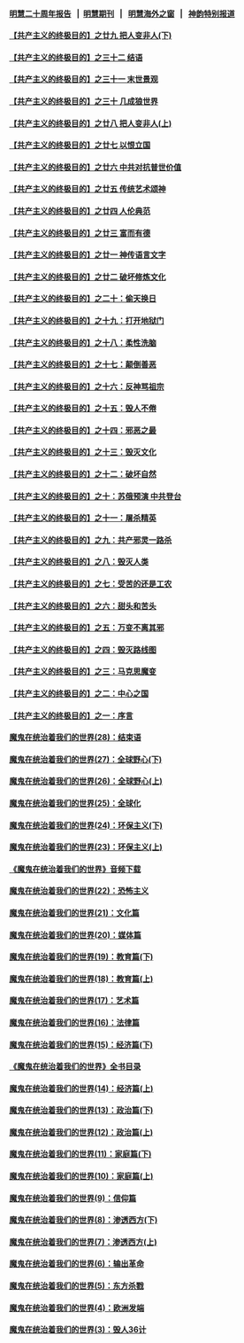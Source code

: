 #### [明慧二十周年报告](https://github.com/gfw-breaker/mh-reports/blob/master/README.md?t=07240541) &nbsp;&nbsp;|&nbsp;&nbsp;[明慧期刊](https://github.com/gfw-breaker/mh-qikan) &nbsp;&nbsp;|&nbsp;&nbsp; [明慧海外之窗](https://github.com/gfw-breaker/mh-news/blob/master/README.md?t=07240541) &nbsp;&nbsp;|&nbsp;&nbsp; [神韵特别报道](https://github.com/gfw-breaker/mh-news/blob/master/shenyun.md?t=07240541) 

#### [【共产主义的终极目的】之廿九 把人变非人(下)](../pages/nsc422/n11344140.md?t=07240541) 

#### [【共产主义的终极目的】之三十二 结语](../pages/nsc422/n11360535.md?t=07240541) 

#### [【共产主义的终极目的】之三十一 末世景观](../pages/nsc422/n11351129.md?t=07240541) 

#### [【共产主义的终极目的】之三十 几成狼世界](../pages/nsc422/n11348280.md?t=07240541) 

#### [【共产主义的终极目的】之廿八 把人变非人(上)](../pages/nsc422/n11340492.md?t=07240541) 

#### [【共产主义的终极目的】之廿七 以恨立国](../pages/nsc422/n11336944.md?t=07240541) 

#### [【共产主义的终极目的】之廿六 中共对抗普世价值](../pages/nsc422/n11324785.md?t=07240541) 

#### [【共产主义的终极目的】之廿五 传统艺术颂神](../pages/nsc422/n11296396.md?t=07240541) 

#### [【共产主义的终极目的】之廿四 人伦典范](../pages/nsc422/n11296397.md?t=07240541) 

#### [【共产主义的终极目的】之廿三 富而有德](../pages/nsc422/n11283598.md?t=07240541) 

#### [【共产主义的终极目的】之廿一 神传语言文字](../pages/nsc422/n11263265.md?t=07240541) 

#### [【共产主义的终极目的】之廿二 破坏修炼文化](../pages/nsc422/n11245728.md?t=07240541) 

#### [【共产主义的终极目的】之二十：偷天换日](../pages/nsc422/n11238846.md?t=07240541) 

#### [【共产主义的终极目的】之十九：打开地狱门](../pages/nsc422/n11206376.md?t=07240541) 

#### [【共产主义的终极目的】之十八：柔性洗脑](../pages/nsc422/n11199994.md?t=07240541) 

#### [【共产主义的终极目的】之十七：颠倒善恶](../pages/nsc422/n11179782.md?t=07240541) 

#### [【共产主义的终极目的】之十六：反神骂祖宗](../pages/nsc422/n11166798.md?t=07240541) 

#### [【共产主义的终极目的】之十五：毁人不倦](../pages/nsc422/n11166792.md?t=07240541) 

#### [【共产主义的终极目的】之十四：邪恶之最](../pages/nsc422/n11150249.md?t=07240541) 

#### [【共产主义的终极目的】之十三：毁灭文化](../pages/nsc422/n11135227.md?t=07240541) 

#### [【共产主义的终极目的】之十二：破坏自然](../pages/nsc422/n11135214.md?t=07240541) 

#### [【共产主义的终极目的】之十：苏俄预演 中共登台](../pages/nsc422/n11118424.md?t=07240541) 

#### [【共产主义的终极目的】之十一：屠杀精英](../pages/nsc422/n11118442.md?t=07240541) 

#### [【共产主义的终极目的】之九：共产邪灵一路杀](../pages/nsc422/n11114139.md?t=07240541) 

#### [【共产主义的终极目的】之八：毁灭人类](../pages/nsc422/n11108503.md?t=07240541) 

#### [【共产主义的终极目的】之七：受苦的还是工农](../pages/nsc422/n11101809.md?t=07240541) 

#### [【共产主义的终极目的】之六：甜头和苦头](../pages/nsc422/n11096971.md?t=07240541) 

#### [【共产主义的终极目的】之五：万变不离其邪](../pages/nsc422/n11091285.md?t=07240541) 

#### [【共产主义的终极目的】之四：毁灭路线图](../pages/nsc422/n11086284.md?t=07240541) 

#### [【共产主义的终极目的】之三：马克思魔变](../pages/nsc422/n11061941.md?t=07240541) 

#### [【共产主义的终极目的】之二：中心之国](../pages/nsc422/n11047728.md?t=07240541) 

#### [【共产主义的终极目的】之一：序言](../pages/nsc422/n11086077.md?t=07240541) 

#### [魔鬼在统治着我们的世界(28)：结束语](../pages/nsc422/n10936246.md?t=07240541) 

#### [魔鬼在统治着我们的世界(27)：全球野心(下)](../pages/nsc422/n10928319.md?t=07240541) 

#### [魔鬼在统治着我们的世界(26)：全球野心(上)](../pages/nsc422/n10900318.md?t=07240541) 

#### [魔鬼在统治着我们的世界(25)：全球化](../pages/nsc422/n10788205.md?t=07240541) 

#### [魔鬼在统治着我们的世界(24)：环保主义(下)](../pages/nsc422/n10695307.md?t=07240541) 

#### [魔鬼在统治着我们的世界(23)：环保主义(上)](../pages/nsc422/n10688613.md?t=07240541) 

#### [《魔鬼在统治着我们的世界》音频下载](../pages/nsc422/n10635553.md?t=07240541) 

#### [魔鬼在统治着我们的世界(22)：恐怖主义](../pages/nsc422/n10614727.md?t=07240541) 

#### [魔鬼在统治着我们的世界(21)：文化篇](../pages/nsc422/n10597706.md?t=07240541) 

#### [魔鬼在统治着我们的世界(20)：媒体篇](../pages/nsc422/n10586579.md?t=07240541) 

#### [魔鬼在统治着我们的世界(19)：教育篇(下)](../pages/nsc422/n10564808.md?t=07240541) 

#### [魔鬼在统治着我们的世界(18)：教育篇(上)](../pages/nsc422/n10526970.md?t=07240541) 

#### [魔鬼在统治着我们的世界(17)：艺术篇](../pages/nsc422/n10499093.md?t=07240541) 

#### [魔鬼在统治着我们的世界(16)：法律篇](../pages/nsc422/n10485969.md?t=07240541) 

#### [魔鬼在统治着我们的世界(15)：经济篇(下)](../pages/nsc422/n10469975.md?t=07240541) 

#### [《魔鬼在统治着我们的世界》全书目录](../pages/nsc422/n10464261.md?t=07240541) 

#### [魔鬼在统治着我们的世界(14)：经济篇(上)](../pages/nsc422/n10457370.md?t=07240541) 

#### [魔鬼在统治着我们的世界(13)：政治篇(下)](../pages/nsc422/n10448270.md?t=07240541) 

#### [魔鬼在统治着我们的世界(12)：政治篇(上)](../pages/nsc422/n10444576.md?t=07240541) 

#### [魔鬼在统治着我们的世界(11)：家庭篇(下)](../pages/nsc422/n10440961.md?t=07240541) 

#### [魔鬼在统治着我们的世界(10)：家庭篇(上)](../pages/nsc422/n10435448.md?t=07240541) 

#### [魔鬼在统治着我们的世界(9)：信仰篇](../pages/nsc422/n10432159.md?t=07240541) 

#### [魔鬼在统治着我们的世界(8)：渗透西方(下)](../pages/nsc422/n10429603.md?t=07240541) 

#### [魔鬼在统治着我们的世界(7)：渗透西方(上)](../pages/nsc422/n10426013.md?t=07240541) 

#### [魔鬼在统治着我们的世界(6)：输出革命](../pages/nsc422/n10421536.md?t=07240541) 

#### [魔鬼在统治着我们的世界(5)：东方杀戮](../pages/nsc422/n10417707.md?t=07240541) 

#### [魔鬼在统治着我们的世界(4)：欧洲发端](../pages/nsc422/n10414890.md?t=07240541) 

#### [魔鬼在统治着我们的世界(3)：毁人36计](../pages/nsc422/n10411583.md?t=07240541) 

